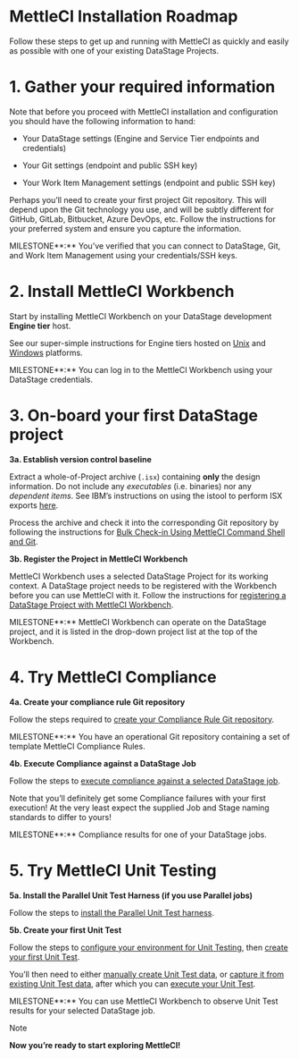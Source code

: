 # MettleCI Installation Roadmap

Follow these steps to get up and running with MettleCI as quickly and easily as possible with one of your existing DataStage Projects.

# 1\. Gather your required information

Note that before you proceed with MettleCI installation and configuration you should have the following information to hand:

*   Your DataStage settings (Engine and Service Tier endpoints and credentials)
    
*   Your Git settings (endpoint and public SSH key)
    
*   Your Work Item Management settings (endpoint and public SSH key)
    

Perhaps you’ll need to create your first project Git repository. This will depend upon the Git technology you use, and will be subtly different for GitHub, GitLab, Bitbucket, Azure DevOps, etc. Follow the instructions for your preferred system and ensure you capture the information.

MILESTONE**:** You’ve verified that you can connect to DataStage, Git, and Work Item Management using your credentials/SSH keys.

# 2\. Install MettleCI Workbench

Start by installing MettleCI Workbench on your DataStage development **Engine tier** host.

See our super-simple instructions for Engine tiers hosted on [Unix](https://datamigrators.atlassian.net/wiki/spaces/MCIDOC/pages/455802915/Installing+Workbench+on+Unix) and [Windows](https://datamigrators.atlassian.net/wiki/spaces/MCIDOC/pages/455770155/Installing+Workbench+on+Windows) platforms.

MILESTONE**:** You can log in to the MettleCI Workbench using your DataStage credentials.

# 3\. On-board your first DataStage project

**3a. Establish version control baseline**

Extract a whole-of-Project archive (`.isx`) containing **only** the design information. Do not include any *executables* (i.e. binaries) nor any *dependent items*. See IBM’s instructions on using the istool to perform ISX exports [here](https://www.ibm.com/support/knowledgecenter/en/SSZJPZ_11.7.0/com.ibm.swg.im.iis.iisinfsv.assetint.doc/topics/istoolexp.html).

Process the archive and check it into the corresponding Git repository by following the instructions for [Bulk Check-in Using MettleCI Command Shell and Git](https://datamigrators.atlassian.net/wiki/spaces/MCIDOC/pages/457867443/Bulk+Check-in+Using+MettleCI+Command+Shell+and+Git).

**3b. Register the Project in MettleCI Workbench**

MettleCI Workbench uses a selected DataStage Project for its working context. A DataStage project needs to be registered with the Workbench before you can use MettleCI with it. Follow the instructions for [registering a DataStage Project with MettleCI Workbench](https://datamigrators.atlassian.net/wiki/spaces/MCIDOC/pages/458555971/Registering+DataStage+Projects+With+Workbench).

MILESTONE**:** MettleCI Workbench can operate on the DataStage project, and it is listed in the drop-down project list at the top of the Workbench.

# 4\. Try MettleCI Compliance

**4a. Create your compliance rule Git repository**

Follow the steps required to [create your Compliance Rule Git repository](https://datamigrators.atlassian.net/wiki/spaces/MCIDOC/pages/468680880/Setting+up+your+Compliance+Repository).

MILESTONE**:** You have an operational Git repository containing a set of template MettleCI Compliance Rules.

**4b. Execute Compliance against a DataStage Job**

Follow the steps to [execute compliance against a selected DataStage job](https://datamigrators.atlassian.net/wiki/spaces/MCIDOC/pages/375357479/Improve+Code+Quality+using+Compliance).

Note that you’ll definitely get some Compliance failures with your first execution! At the very least expect the supplied Job and Stage naming standards to differ to yours!

MILESTONE**:** Compliance results for one of your DataStage jobs.

# 5\. Try MettleCI Unit Testing

**5a. Install the Parallel Unit Test Harness (if you use Parallel jobs)**

Follow the steps to [install the Parallel Unit Test harness](https://datamigrators.atlassian.net/wiki/spaces/MCIDOC/pages/454393879/Installing+MettleCI+Unit+Test+Harness).

**5b. Create your first Unit Test**

Follow the steps to [configure your environment for Unit Testing](https://datamigrators.atlassian.net/wiki/spaces/MCIDOC/pages/415105082/Configure+your+Environment+for+Unit+Testing), then [create your first Unit Test](https://datamigrators.atlassian.net/wiki/spaces/MCIDOC/pages/375455793/Creating+a+Unit+Test).

You’ll then need to either [manually create Unit Test data](https://datamigrators.atlassian.net/wiki/spaces/MCIDOC/pages/466387402/Manually+Editing+Unit+Test+Data), or [capture it from existing Unit Test data](https://datamigrators.atlassian.net/wiki/spaces/MCIDOC/pages/437518414/Capturing+Existing+Unit+Test+Data), after which you can [execute your Unit Test](https://datamigrators.atlassian.net/wiki/spaces/MCIDOC/pages/466387242/Executing+a+Unit+Test).

MILESTONE**:** You can use MettleCI Workbench to observe Unit Test results for your selected DataStage job.

> [!NOTE]
> **Now you’re ready to start exploring MettleCI!**